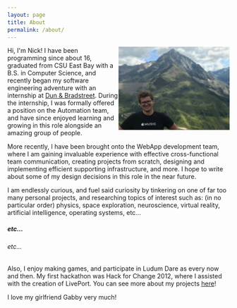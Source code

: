 ```yaml
---
layout: page
title: About
permalink: /about/
---
```


<img style="max-width: 50%;
    float: right;
    height: auto"
    src="/assets/about-me-2.jpg">

Hi, I'm Nick! I have been programming since about 16, graduated from CSU East Bay with a
B.S. in Computer Science, and recently began my software engineering adventure with an internship
at [Dun & Bradstreet]. During the internship, I was formally offered a position on the Automation
team, and have since enjoyed learning and growing in this role alongside an amazing group of people.

More recently, I have been brought onto the WebApp development team, where I am gaining invaluable
experience with effective cross-functional team communication, creating projects from scratch,
designing and implementing efficient supporting infrastructure, and more. I hope to write about some
of my design decisions in this role in the near future.

I am endlessly curious, and fuel said curiosity by tinkering on one of far too many personal
projects, and researching topics of interest such as: (in no particular order) physics, space
exploration, neuroscience, virtual reality, artificial intelligence, operating systems, etc...

##### etc...

###### etc...

Also, I enjoy making games, and participate in Ludum Dare as every now and then. My first hackathon
was Hack for Change 2012, where I assisted with the creation of LivePort. You can see more about my
projects [here](/projects/)!

I love my girlfriend Gabby very much!

[//]: # "External Links"
[dun & bradstreet]: http://www.dnb.com/
